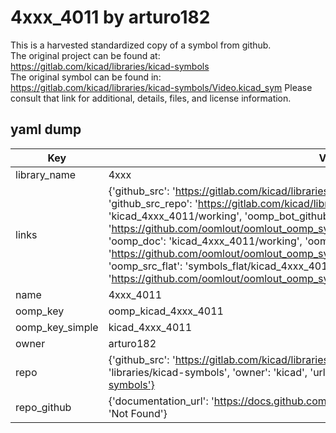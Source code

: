 # 4xxx_4011 by arturo182  
This is a harvested standardized copy of a symbol from github.  
The original project can be found at:  
https://gitlab.com/kicad/libraries/kicad-symbols  
The original symbol can be found in:
https://gitlab.com/kicad/libraries/kicad-symbols/Video.kicad_sym
Please consult that link for additional, details, files, and license information.  
## yaml dump  
| Key | Value |  
| --- | --- |  
| library_name | 4xxx |  
| links | {'github_src': 'https://gitlab.com/kicad/libraries/kicad-symbols/Video.kicad_sym', 'github_src_repo': 'https://gitlab.com/kicad/libraries/kicad-symbols', 'oomp_bot': 'kicad_4xxx_4011/working', 'oomp_bot_github': 'https://github.com/oomlout/oomlout_oomp_symbol_bot/tree/main/kicad_4xxx_4011/working', 'oomp_doc': 'kicad_4xxx_4011/working', 'oomp_doc_github': 'https://github.com/oomlout/oomlout_oomp_symbol_doc/tree/main/kicad_4xxx_4011/working', 'oomp_src_flat': 'symbols_flat/kicad_4xxx_4011/working', 'oomp_src_flat_github': 'https://github.com/oomlout/oomlout_oomp_symbol_src/tree/main/kicad_4xxx_4011/working'} |  
| name | 4xxx_4011 |  
| oomp_key | oomp_kicad_4xxx_4011 |  
| oomp_key_simple | kicad_4xxx_4011 |  
| owner | arturo182 |  
| repo | {'github_src': 'https://gitlab.com/kicad/libraries/kicad-symbols/Video.kicad_sym', 'name': 'libraries/kicad-symbols', 'owner': 'kicad', 'url': 'https://gitlab.com/kicad/libraries/kicad-symbols'} |  
| repo_github | {'documentation_url': 'https://docs.github.com/rest/repos/repos#get-a-repository', 'message': 'Not Found'} |  

